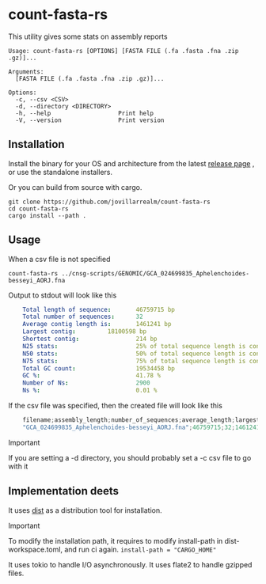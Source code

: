 # count-fasta-rs

This utility gives some stats on assembly reports

    Usage: count-fasta-rs [OPTIONS] [FASTA FILE (.fa .fasta .fna .zip .gz)]...

    Arguments:
      [FASTA FILE (.fa .fasta .fna .zip .gz)]...  

    Options:
      -c, --csv <CSV>              
      -d, --directory <DIRECTORY>  
      -h, --help                   Print help
      -V, --version                Print version

## Installation

Install the binary for your OS and architecture from the latest [release page](https://github.com/jovillarrealm/count-fasta-rs/releases) , or use the standalone installers. 

Or you can build from source with cargo.

    git clone https://github.com/jovillarrealm/count-fasta-rs
    cd count-fasta-rs
    cargo install --path .

## Usage 
When a csv file is not specified 

    count-fasta-rs ../cnsg-scripts/GENOMIC/GCA_024699835_Aphelenchoides-besseyi_AORJ.fna 

Output to stdout will look like this

```yaml
    Total length of sequence:       46759715 bp
    Total number of sequences:      32
    Average contig length is:       1461241 bp
    Largest contig:         18100598 bp
    Shortest contig:                214 bp
    N25 stats:                      25% of total sequence length is contained in the 1 sequences >= 18100598 bp
    N50 stats:                      50% of total sequence length is contained in the 2 sequences >= 16068654 bp
    N75 stats:                      75% of total sequence length is contained in the 3 sequences >= 10965501 bp
    Total GC count:                 19534458 bp
    GC %:                           41.78 %
    Number of Ns:                   2900
    Ns %:                           0.01 %
```

If the csv file was specified, then the created file will look like this
```rs
    filename;assembly_length;number_of_sequences;average_length;largest_contig;shortest_contig;N50;GC_percentage;total_N;N_percentage
    "GCA_024699835_Aphelenchoides-besseyi_AORJ.fna";46759715;32;1461241.09;18100598;214;16068654;41.78;2900;0.01
```

> [!IMPORTANT]
> If you are setting a -d directory, you should probably set a -c csv file to go with it

## Implementation deets

It uses [dist](https://github.com/axodotdev/cargo-dist) as a distribution tool for installation.

> [!IMPORTANT]
> To modify the installation path, it requires to modify install-path in dist-workspace.toml, and run ci again.
> `install-path = "CARGO_HOME"`

It uses tokio to handle I/O asynchronously. It uses flate2 to handle gzipped files.
